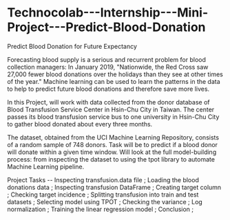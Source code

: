 # Technocolab---Internship---Mini-Project---Predict-Blood-Donation
Predict Blood Donation for Future Expectancy

Forecasting blood supply is a serious and recurrent problem for blood collection managers: 
In January 2019, "Nationwide, the Red Cross saw 27,000 fewer blood donations over the holidays than they see at other times of the year." 
Machine learning can be used to learn the patterns in the data to help to predict future blood donations and therefore save more lives.

In this Project, will work with data collected from the donor database of Blood Transfusion Service Center in Hsin-Chu City in Taiwan. 
The center passes its blood transfusion service bus to one university in Hsin-Chu City to gather blood donated about every three months. 

The dataset, obtained from the UCI Machine Learning Repository, consists of a random sample of 748 donors. 
Task will be to predict if a blood donor will donate within a given time window. 
Will look at the full model-building process: from inspecting the dataset to using the tpot library to automate Machine Learning pipeline.

Project Tasks --
Inspecting transfusion.data file ;
Loading the blood donations data ;
Inspecting transfusion DataFrame ;
Creating target column ;
Checking target incidence ;
Splitting transfusion into train and test datasets ;
Selecting model using TPOT ;
Checking the variance ;
Log normalization ;
Training the linear regression model ;
Conclusion ;

